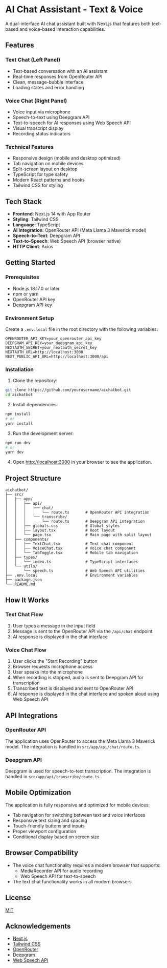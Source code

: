 # AI Chat Assistant - Text & Voice

A dual-interface AI chat assistant built with Next.js that features both text-based and voice-based interaction capabilities.

## Features

### Text Chat (Left Panel)
- Text-based conversation with an AI assistant
- Real-time responses from OpenRouter API
- Clean, message-bubble interface
- Loading states and error handling

### Voice Chat (Right Panel)
- Voice input via microphone
- Speech-to-text using Deepgram API
- Text-to-speech for AI responses using Web Speech API
- Visual transcript display
- Recording status indicators

### Technical Features
- Responsive design (mobile and desktop optimized)
- Tab navigation on mobile devices
- Split-screen layout on desktop
- TypeScript for type safety
- Modern React patterns and hooks
- Tailwind CSS for styling

## Tech Stack

- **Frontend**: Next.js 14 with App Router
- **Styling**: Tailwind CSS
- **Language**: TypeScript
- **AI Integration**: OpenRouter API (Meta Llama 3 Maverick model)
- **Speech-to-Text**: Deepgram API
- **Text-to-Speech**: Web Speech API (browser native)
- **HTTP Client**: Axios

## Getting Started

### Prerequisites

- Node.js 18.17.0 or later
- npm or yarn
- OpenRouter API key
- Deepgram API key

### Environment Setup

Create a `.env.local` file in the root directory with the following variables:

```
OPENROUTER_API_KEY=your_openrouter_api_key
DEEPGRAM_API_KEY=your_deepgram_api_key
NEXTAUTH_SECRET=your_nextauth_secret_key
NEXTAUTH_URL=http://localhost:3000
NEXT_PUBLIC_API_URL=http://localhost:3000/api
```

### Installation

1. Clone the repository:
```bash
git clone https://github.com/yourusername/aichatbot.git
cd aichatbot
```

2. Install dependencies:
```bash
npm install
# or
yarn install
```

3. Run the development server:
```bash
npm run dev
# or
yarn dev
```

4. Open [http://localhost:3000](http://localhost:3000) in your browser to see the application.

## Project Structure

```
aichatbot/
├── src/
│   ├── app/
│   │   ├── api/
│   │   │   ├── chat/
│   │   │   │   └── route.ts       # OpenRouter API integration
│   │   │   └── transcribe/
│   │   │       └── route.ts       # Deepgram API integration
│   │   ├── globals.css            # Global styles
│   │   ├── layout.tsx             # Root layout
│   │   └── page.tsx               # Main page with split layout
│   ├── components/
│   │   ├── TextChat.tsx           # Text chat component
│   │   ├── VoiceChat.tsx          # Voice chat component
│   │   └── TabToggle.tsx          # Mobile tab navigation
│   ├── types/
│   │   └── index.ts               # TypeScript interfaces
│   └── utils/
│       └── speech.ts              # Web Speech API utilities
├── .env.local                     # Environment variables
├── package.json
└── README.md
```

## How It Works

### Text Chat Flow

1. User types a message in the input field
2. Message is sent to the OpenRouter API via the `/api/chat` endpoint
3. AI response is displayed in the chat interface

### Voice Chat Flow

1. User clicks the "Start Recording" button
2. Browser requests microphone access
3. User speaks into the microphone
4. When recording is stopped, audio is sent to Deepgram API for transcription
5. Transcribed text is displayed and sent to OpenRouter API
6. AI response is displayed in the chat interface and spoken aloud using Web Speech API

## API Integrations

### OpenRouter API

The application uses OpenRouter to access the Meta Llama 3 Maverick model. The integration is handled in `src/app/api/chat/route.ts`.

### Deepgram API

Deepgram is used for speech-to-text transcription. The integration is handled in `src/app/api/transcribe/route.ts`.

## Mobile Optimization

The application is fully responsive and optimized for mobile devices:

- Tab navigation for switching between text and voice interfaces
- Responsive text sizing and spacing
- Touch-friendly buttons and inputs
- Proper viewport configuration
- Conditional display based on screen size

## Browser Compatibility

- The voice chat functionality requires a modern browser that supports:
  - MediaRecorder API for audio recording
  - Web Speech API for text-to-speech
- The text chat functionality works in all modern browsers

## License

[MIT](LICENSE)

## Acknowledgements

- [Next.js](https://nextjs.org/)
- [Tailwind CSS](https://tailwindcss.com/)
- [OpenRouter](https://openrouter.ai/)
- [Deepgram](https://deepgram.com/)
- [Web Speech API](https://developer.mozilla.org/en-US/docs/Web/API/Web_Speech_API)
